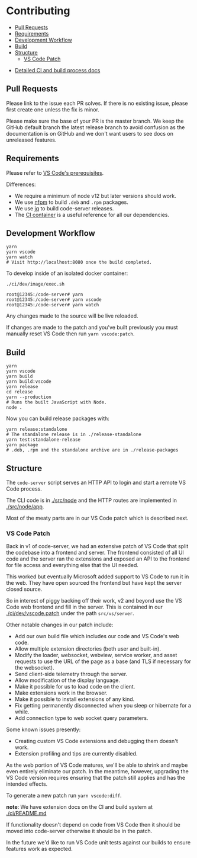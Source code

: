 <!-- START doctoc generated TOC please keep comment here to allow auto update -->
<!-- DON'T EDIT THIS SECTION, INSTEAD RE-RUN doctoc TO UPDATE -->
# Contributing

- [Pull Requests](#pull-requests)
- [Requirements](#requirements)
- [Development Workflow](#development-workflow)
- [Build](#build)
- [Structure](#structure)
  - [VS Code Patch](#vs-code-patch)

<!-- END doctoc generated TOC please keep comment here to allow auto update -->

- [Detailed CI and build process docs](../ci)

## Pull Requests

Please link to the issue each PR solves.
If there is no existing issue, please first create one unless the fix is minor.

Please make sure the base of your PR is the master branch. We keep the GitHub
default branch the latest release branch to avoid confusion as the
documentation is on GitHub and we don't want users to see docs on unreleased
features.

## Requirements

Please refer to [VS Code's prerequisites](https://github.com/Microsoft/vscode/wiki/How-to-Contribute#prerequisites).

Differences:

- We require a minimum of node v12 but later versions should work.
- We use [nfpm](https://github.com/goreleaser/nfpm) to build `.deb` and `.rpm` packages.
- We use [jq](https://stedolan.github.io/jq/) to build code-server releases.
- The [CI container](../ci/images/debian8/Dockerfile) is a useful reference for all our dependencies.

## Development Workflow

```shell
yarn
yarn vscode
yarn watch
# Visit http://localhost:8080 once the build completed.
```

To develop inside of an isolated docker container:

```shell
./ci/dev/image/exec.sh

root@12345:/code-server# yarn
root@12345:/code-server# yarn vscode
root@12345:/code-server# yarn watch
```

Any changes made to the source will be live reloaded.

If changes are made to the patch and you've built previously you must manually
reset VS Code then run `yarn vscode:patch`.

## Build

```shell
yarn
yarn vscode
yarn build
yarn build:vscode
yarn release
cd release
yarn --production
# Runs the built JavaScript with Node.
node .
```

Now you can build release packages with:

```
yarn release:standalone
# The standalone release is in ./release-standalone
yarn test:standalone-release
yarn package
# .deb, .rpm and the standalone archive are in ./release-packages
```

## Structure

The `code-server` script serves an HTTP API to login and start a remote VS Code process.

The CLI code is in [./src/node](./src/node) and the HTTP routes are implemented in
[./src/node/app](./src/node/app).

Most of the meaty parts are in our VS Code patch which is described next.

### VS Code Patch

Back in v1 of code-server, we had an extensive patch of VS Code that split the codebase
into a frontend and server. The frontend consisted of all UI code and the server ran
the extensions and exposed an API to the frontend for file access and everything else
that the UI needed.

This worked but eventually Microsoft added support to VS Code to run it in the web.
They have open sourced the frontend but have kept the server closed source.

So in interest of piggy backing off their work, v2 and beyond use the VS Code
web frontend and fill in the server. This is contained in our
[./ci/dev/vscode.patch](../ci/dev/vscode.patch) under the path `src/vs/server`.

Other notable changes in our patch include:

- Add our own build file which includes our code and VS Code's web code.
- Allow multiple extension directories (both user and built-in).
- Modify the loader, websocket, webview, service worker, and asset requests to
  use the URL of the page as a base (and TLS if necessary for the websocket).
- Send client-side telemetry through the server.
- Allow modification of the display language.
- Make it possible for us to load code on the client.
- Make extensions work in the browser.
- Make it possible to install extensions of any kind.
- Fix getting permanently disconnected when you sleep or hibernate for a while.
- Add connection type to web socket query parameters.

Some known issues presently:

- Creating custom VS Code extensions and debugging them doesn't work.
- Extension profiling and tips are currently disabled.

As the web portion of VS Code matures, we'll be able to shrink and maybe even entirely
eliminate our patch. In the meantime, however, upgrading the VS Code version requires
ensuring that the patch still applies and has the intended effects.

To generate a new patch run `yarn vscode:diff`.

**note**: We have extension docs on the CI and build system at [./ci/README.md](../ci/README.md)

If functionality doesn't depend on code from VS Code then it should be moved
into code-server otherwise it should be in the patch.

In the future we'd like to run VS Code unit tests against our builds to ensure features
work as expected.
